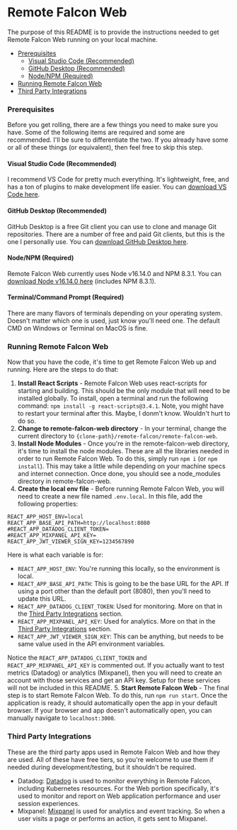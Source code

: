 # Remote Falcon Web

The purpose of this README is to provide the instructions needed to get Remote Falcon Web running on your local machine.

- [Prerequisites](#prerequisites)
  - [Visual Studio Code (Recommended)](#visual-studio-code-recommended)
  - [GitHub Desktop (Recommended)](#github-desktop-recommended)
  - [Node/NPM (Required)](#nodenpm-required)
- [Running Remote Falcon Web](#running-remote-falcon-web)
- [Third Party Integrations](#third-party-integrations)

### Prerequisites
Before you get rolling, there are a few things you need to make sure you have. Some of the following items are required and some are recommended. I'll be sure to differentiate the two. If you already have some or all of these things (or equivalent), then feel free to skip this step.

#### Visual Studio Code (Recommended)
I recommend VS Code for pretty much everything. It's lightweight, free, and has a ton of plugins to make development life easier. You can <a href="https://code.visualstudio.com/download" target="_blank">download VS Code here</a>.

#### GitHub Desktop (Recommended)
GitHub Desktop is a free Git client you can use to clone and manage Git repositories. There are a number of free and paid Git clients, but this is the one I personally use. You can <a href="https://desktop.github.com/" target="_blank">download GitHub Desktop here</a>.

#### Node/NPM (Required)
Remote Falcon Web currently uses Node v16.14.0 and NPM 8.3.1. You can <a href="https://nodejs.org/download/release/v16.14.0/" target="_blank">download Node v16.14.0 here</a> (includes NPM 8.3.1).

#### Terminal/Command Prompt (Required)
There are many flavors of terminals depending on your operating system. Doesn't matter which one is used, just know you'll need one. The default CMD on Windows or Terminal on MacOS is fine. 

### Running Remote Falcon Web
Now that you have the code, it's time to get Remote Falcon Web up and running. Here are the steps to do that:

1. **Install React Scripts** - Remote Falcon Web uses react-scripts for starting and building. This should be the only module that will need to be installed globally. To install, open a terminal and run the following command: `npm install -g react-scripts@3.4.1`. Note, you might have to restart your terminal after this. Maybe, I donm't know. Wouldn't hurt to do so.
2. **Change to remote-falcon-web directory** - In your terminal, change the current directory to `{clone-path}/remote-falcon/remote-falcon-web`.
3. **Install Node Modules** - Once you're in the remote-falcon-web directory, it's time to install the node modules. These are all the libraries needed in order to run Remote Falcon Web. To do this, simply run `npm i` (or `npm install`). This may take a little while depending on your machine specs and internet connection. Once done, you should see a node_modules directory in remote-falcon-web.
4. **Create the local env file** - Before running Remote Falcon Web, you will need to create a new file named `.env.local`. In this file, add the following properties:
```
REACT_APP_HOST_ENV=local
REACT_APP_BASE_API_PATH=http://localhost:8080
#REACT_APP_DATADOG_CLIENT_TOKEN=
#REACT_APP_MIXPANEL_API_KEY=
REACT_APP_JWT_VIEWER_SIGN_KEY=1234567890
```

Here is what each variable is for:
- `REACT_APP_HOST_ENV`: You're running this locally, so the environment is local.
- `REACT_APP_BASE_API_PATH`: This is going to be the base URL for the API. If using a port other than the default port (8080), then you'll need to update this URL.
- `REACT_APP_DATADOG_CLIENT_TOKEN`: Used for monitoring. More on that in the [Third Party Integrations](#third-party-integrations) section.
- `REACT_APP_MIXPANEL_API_KEY`: Used for analytics. More on that in the [Third Party Integrations](#third-party-integrations) section.
- `REACT_APP_JWT_VIEWER_SIGN_KEY`: This can be anything, but needs to be same value used in the API environment variables.

Notice the `REACT_APP_DATADOG_CLIENT_TOKEN` and `REACT_APP_MIXPANEL_API_KEY` is commented out. If you actually want to test metrics (Datadog) or analytics (Mixpanel), then you will need to create an account with those services and get an API key. Setup for these services will not be included in this README.
5. **Start Remote Falcon Web** - The final step is to start Remote Falcon Web. To do this, run `npm run start`. Once the application is ready, it should automatically open the app in your default browser. If your browser and app doesn't automatically open, you can manually navigate to `localhost:3000`.

### Third Party Integrations
These are the third party apps used in Remote Falcon Web and how they are used. All of these have free tiers, so you're welcome to use them if needed during development/testing, but it shouldn't be required.

- Datadog: <a href="https://www.datadoghq.com/" target="_blank">Datadog</a> is used to monitor everything in Remote Falcon, including Kubernetes resources. For the Web portion specifically, it's used to monitor and report on Web application performance and user session experiences.
- Mixpanel: <a href="https://mixpanel.com/" target="_blank">Mixpanel</a> is used for analytics and event tracking. So when a user visits a page or performs an action, it gets sent to Mixpanel.
